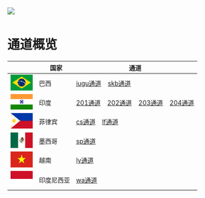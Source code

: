 # <img src="assets/images/logo.png" height=20> 
# 通道概览

||&nbsp;&nbsp;国家|通道|
|--|-------|------|
|<img src="assets/images/巴西.png">|巴西|[iugu通道](../apis/代收.html)&nbsp;&nbsp;&nbsp;&nbsp;[skb通道](../apis/代收(skb).html)| 
|<img src="assets/images/印度.png">|印度|[201通道](../apis/代收(201).html)&nbsp;&nbsp;&nbsp;&nbsp;[202通道](../apis/代收(202).html)&nbsp;&nbsp;&nbsp;&nbsp;[203通道](../apis/代收(203).html)&nbsp;&nbsp;&nbsp;&nbsp;[204通道](../apis/代收(204).html)|
|<img src="assets/images/菲律宾.png">|菲律宾|[cs通道](../apis/代收(cs).html)&nbsp;&nbsp;&nbsp;&nbsp;[lf通道](../apis/代收(lf).html)|
|<img src="assets/images/墨西哥.png">|墨西哥|[sp通道](../apis/代收(sp).html)|
|<img src="assets/images/越南.png">|越南|[ly通道](../apis/代收(ly).html)| 
|<img src="assets/images/印度尼西亚.png">|印度尼西亚|[wa通道](../apis/代收(wa).html)| 
